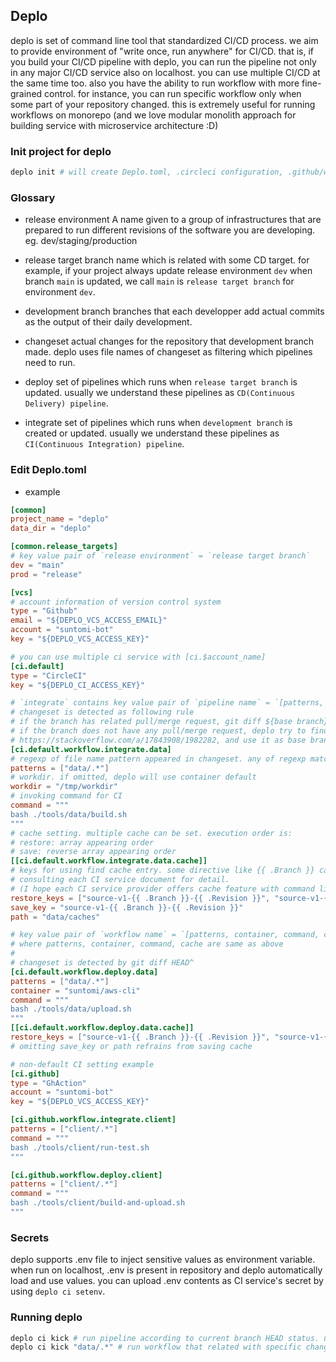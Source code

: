 ## Deplo
deplo is set of command line tool that standardized CI/CD process. 
we aim to provide environment of "write once, run anywhere" for CI/CD. 
that is, if you build your CI/CD pipeline with deplo, you can run the pipeline not only in any major CI/CD service also on localhost.
you can use multiple CI/CD at the same time too. also you have the ability to run workflow with more fine-grained control.
for instance, you can run specific workflow only when some part of your repository changed. 
this is extremely useful for running workflows on monorepo (and we love modular monolith approach for building service with microservice architecture :D)


### Init project for deplo

``` bash
deplo init # will create Deplo.toml, .circleci configuration, .github/workflows configuration.
```


### Glossary
- release environment
A name given to a group of infrastructures that are prepared to run different revisions of the software you are developing. eg. dev/staging/production

- release target
branch name which is related with some CD target. for example, if your project always update release environment `dev` when branch `main` is updated, we call `main` is `release target branch` for environment `dev`.

- development branch
branches that each developper add actual commits as the output of their daily development.

- changeset
actual changes for the repository that development branch made. deplo uses file names of changeset as filtering which pipelines need to run.

- deploy
set of pipelines which runs when `release target branch` is updated. usually we understand these pipelines as `CD(Continuous Delivery) pipeline`.

- integrate
set of pipelines which runs when `development branch` is created or updated. usually we understand these pipelines as `CI(Continuous Integration) pipeline`.


### Edit Deplo.toml
- example

``` toml
[common]
project_name = "deplo"
data_dir = "deplo"

[common.release_targets]
# key value pair of `release environment` = `release target branch`
dev = "main"
prod = "release"

[vcs]
# account information of version control system
type = "Github"
email = "${DEPLO_VCS_ACCESS_EMAIL}"
account = "suntomi-bot"
key = "${DEPLO_VCS_ACCESS_KEY}"

# you can use multiple ci service with [ci.$account_name]
[ci.default]
type = "CircleCI"
key = "${DEPLO_CI_ACCESS_KEY}"

# `integrate` contains key value pair of `pipeline name` = `[patterns, container, command, cache]`
# changeset is detected as following rule
# if the branch has related pull/merge request, git diff ${base branch}...${head branch} is used.
# if the branch does not have any pull/merge request, deplo try to find nearest ancestor branch with the same manner as
# https://stackoverflow.com/a/17843908/1982282, and use it as base branch.
[ci.default.workflow.integrate.data]
# regexp of file name pattern appeared in changeset. any of regexp matched then this pipeline will be invoked
patterns = ["data/.*"]
# workdir. if omitted, deplo will use container default
workdir = "/tmp/workdir"
# invoking command for CI
command = """
bash ./tools/data/build.sh
""" 
# cache setting. multiple cache can be set. execution order is: 
# restore: array appearing order
# save: reverse array appearing order
[[ci.default.workflow.integrate.data.cache]]
# keys for using find cache entry. some directive like {{ .Branch }} can be used but because it is CI service specific,
# consulting each CI service document for detail. 
# (I hope each CI service provider offers cache feature with command line, then it will be more standardized)
restore_keys = ["source-v1-{{ .Branch }}-{{ .Revision }}", "source-v1-{{ .Branch }}-", "source-v1-"]
save_key = "source-v1-{{ .Branch }}-{{ .Revision }}"
path = "data/caches"

# key value pair of `workflow name` = `[patterns, container, command, cache]`
# where patterns, container, command, cache are same as above
#
# changeset is detected by git diff HEAD^
[ci.default.workflow.deploy.data]
patterns = ["data/.*"]
container = "suntomi/aws-cli"
command = """
bash ./tools/data/upload.sh
"""
[[ci.default.workflow.deploy.data.cache]]
restore_keys = ["source-v1-{{ .Branch }}-{{ .Revision }}", "source-v1-{{ .Branch }}-", "source-v1-"]
# omitting save_key or path refrains from saving cache

# non-default CI setting example
[ci.github]
type = "GhAction"
account = "suntomi-bot"
key = "${DEPLO_VCS_ACCESS_KEY}"

[ci.github.workflow.integrate.client]
patterns = ["client/.*"]
command = """
bash ./tools/client/run-test.sh
"""

[ci.github.workflow.deploy.client]
patterns = ["client/.*"]
command = """
bash ./tools/client/build-and-upload.sh
"""
```


### Secrets
deplo supports .env file to inject sensitive values as environment variable. when run on localhost, .env is present in repository
and deplo automatically load and use values. you can upload .env contents as CI service's secret by using `deplo ci setenv`.


### Running deplo

``` bash
deplo ci kick # run pipeline according to current branch HEAD status. uses Deplo.toml of current directory
deplo ci kick "data/.*" # run workflow that related with specific changeset
```
